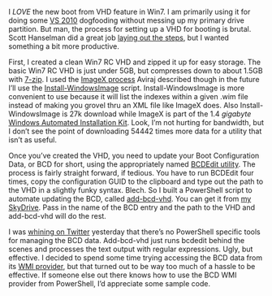I *LOVE* the new boot from VHD feature in Win7. I am primarily using
it for doing some [VS
2010](http://www.microsoft.com/visualstudio/en-us/products/2010/default.mspx)
dogfooding without messing up my primary drive partition. But man, the
process for setting up a VHD for booting is brutal. Scott Hanselman did
a great job [laying out the
steps](http://www.hanselman.com/blog/LessVirtualMoreMachineWindows7AndTheMagicOfBootToVHD.aspx),
but I wanted something a bit more productive.

First, I created a clean Win7 RC VHD and zipped it up for easy storage.
The basic Win7 RC VHD is just under 5GB, but compresses down to about
1.5GB with [7-zip](http://www.7-zip.org/). I used the [ImageX
process](http://blogs.technet.com/aviraj/archive/2009/01/18/windows-7-boot-from-vhd-first-impression-part-2.aspx)
Aviraj described though in the future I’ll use the
[Install-WindowsImage](http://code.msdn.microsoft.com/InstallWindowsImage)
script. Install-WindowsImage is more convenient to use because it will
list the indexes within a given .wim file instead of making you grovel
thru an XML file like ImageX does. Also Install-WindowsImage is 27k
download while ImageX is part of the 1.4 *gigabyte* [Windows Automated
Installation
Kit](http://www.microsoft.com/downloads/details.aspx?familyid=60A07E71-0ACB-453A-8035-D30EAD27EF72&displaylang=en).
Look, I’m not hurting for bandwidth, but I don’t see the point of
downloading 54442 times more data for a utility that isn’t as useful.

Once you’ve created the VHD, you need to update your Boot Configuration
Data, or BCD for short, using the appropriately named [BCDEdit
utility](http://technet.microsoft.com/en-us/library/cc709667.aspx). The
process is fairly straight forward, if tedious. You have to run BCDEdit
four times, copy the configuration GUID to the clipboard and type out
the path to the VHD in a slightly funky syntax. Blech. So I built a
PowerShell script to automate updating the BCD, called
[add-bcd-vhd](http://cid-0d9bc809858885a4.skydrive.live.com/self.aspx/DevHawk%20Content/Powershell/add-bcd-vhd.ps1).
You can get it from [my
SkyDrive](http://cid-0d9bc809858885a4.skydrive.live.com/self.aspx/DevHawk%20Content/Powershell/add-bcd-vhd.ps1).
Pass in the name of the BCD entry and the path to the VHD and
add-bcd-vhd will do the rest.

I was [whining on Twitter](http://twitter.com/DevHawk/status/2202944230)
yesterday that there’s no PowerShell specific tools for managing the BCD
data. Add-bcd-vhd just runs bcdedit behind the scenes and processes the
text output with regular expressions. Ugly, but effective. I decided to
spend some time trying accessing the BCD data from its [WMI
provider](http://msdn.microsoft.com/en-us/library/bb986746.aspx), but
that turned out to be way too much of a hassle to be effective. If
someone else out there knows how to use the BCD WMI provider from
PowerShell, I’d appreciate some sample code.
